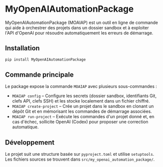 # MyOpenAIAutomationPackage

MyOpenAIAutomationPackage (MOAIAP) est un outil en ligne de commande qui aide à orchestrer des projets dans un dossier sandbox et à exploiter l'API d'OpenAI pour résoudre automatiquement les erreurs de démarrage.

## Installation

```bash
pip install MyOpenAIAutomationPackage
```

## Commande principale

Le package expose la commande `MOAIAP` avec plusieurs sous-commandes :

- `MOAIAP config` – Configure les secrets (dossier sandbox, identifiants Git, clefs API, clefs SSH) et les stocke localement dans un fichier chiffré.
- `MOAIAP create-project` – Crée un projet dans le sandbox en clonant un dépôt Git et en mémorisant les commandes de démarrage associées.
- `MOAIAP run-project` – Exécute les commandes d'un projet donné et, en cas d'échec, sollicite OpenAI (Codex) pour proposer une correction automatique.

## Développement

Le projet suit une structure basée sur `pyproject.toml` et utilise `setuptools`. Les fichiers sources se trouvent dans `src/my_openai_automation_package/`.
